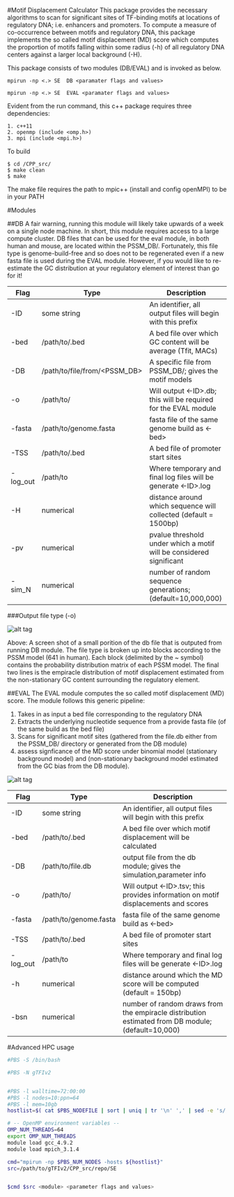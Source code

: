 #Motif Displacement Calculator
This package provides the necessary algorithms to scan for significant sites of TF-binding motifs at locations of regulatory DNA; i.e. enhancers and promoters. To compute a measure of co-occurrence between motifs and regulatory DNA, this package implements the so called motif displacement (MD) score which computes the proportion of motifs falling within some radius (-h) of all regulatory DNA centers against a larger local background (-H). 

This package consists of two modules (DB/EVAL) and is invoked as below.

```
mpirun -np <.> SE  DB <paramater flags and values>

mpirun -np <.> SE  EVAL <paramater flags and values> 
```

Evident from the run command, this c++ package requires three dependencies:

```
1. c++11
2. openmp (include <omp.h>)
3. mpi (include <mpi.h>)
```

To build 

```
$ cd /CPP_src/
$ make clean
$ make
```

The make file requires the path to mpic++ (install and config openMPI) to be in your PATH 


#Modules

##DB
A fair warning, running this module will likely take upwards of a week on a single node machine. In short, this module requires access to a large compute cluster. DB files that can be used for the eval module, in both human and mouse, are located within the PSSM_DB/. Fortunately, this file type is genome-build-free and so does not to be regenerated even if a new fasta file is used during the EVAL module. However, if you would like to re-estimate the GC distribution at your regulatory element of interest than go for it! 

| Flag | Type | Description |
|------|------|-------------| 
|-ID| some string |An identifier, all output files will begin with this prefix
|-bed  |/path/to/.bed|A bed file over which GC content will be average (Tfit, MACs) 
|-DB|/path/to/file/from/<PSSM_DB>|A specific file from PSSM_DB/; gives the motif models
|-o|/path/to/ |Will output <-ID>.db; this will be required for the EVAL module
|-fasta|/path/to/genome.fasta|fasta file of the same genome build as <-bed> 
|-TSS  |/path/to/.bed|A bed file of promoter start sites  
|-log_out|/path/to |Where temporary and final log files will be generate <-ID>.log
|-H|numerical|distance around which sequence will collected (default = 1500bp)
|-pv|numerical|pvalue threshold under which a motif will be considered significant
|-sim_N|numerical|number of random sequence generations; (default=10,000,000)

###Output file type (-o)

![alt tag](https://github.com/azofeifa/gTFIv2/blob/master/images/DB_FILE_OUT.png)

Above: A screen shot of a small porition of the db file that is outputed from running DB module. The file type is broken up into blocks according to the PSSM model (641 in human).  Each block (delimited by the ~ symbol) contains the probability distribution matrix of each PSSM model. The final two lines is the empiracle distribution of motif displacement estimated from the non-stationary GC content surrounding the regulatory element.  

##EVAL
The EVAL module computes the so called motif displacement (MD) score. The module follows this generic pipeline:


1. Takes in as input a bed file corresponding to the regulatory DNA
2. Extracts the underlying nucleotide sequence from a provide fasta file (of the same build as the bed file) 
3. Scans for significant motif sites (gathered from the file.db either from the PSSM_DB/ directory or generated from the DB module) 
4. assess signficance of the MD score under binomial model (stationary background model) and (non-stationary background model estimated from the GC bias from the DB module).

![alt tag](https://github.com/azofeifa/gTFIv2/blob/master/images/Enrichment_FILE_OUT.png)



| Flag | Type | Description |
|------|------|-------------|
|-ID| some string |An identifier, all output files will begin with this prefix
|-bed  |/path/to/.bed|A bed file over which motif displacement will be calculated
|-DB|/path/to/file.db|output file from the db module; gives the simulation,parameter info
|-o|/path/to/ |Will output <-ID>.tsv; this provides information on motif displacements and scores
|-fasta|/path/to/genome.fasta|fasta file of the same genome build as <-bed>
|-TSS  |/path/to/.bed|A bed file of promoter start sites
|-log_out|/path/to |Where temporary and final log files will be generate <-ID>.log
|-h|numerical|distance around which the MD score will be computed (default = 150bp)
|-bsn|numerical|number of random draws from the empiracle distribution estimated from DB module; (default=10,000)




#Advanced HPC usage

```bash
#PBS -S /bin/bash

#PBS -N gTFIv2


#PBS -l walltime=72:00:00
#PBS -l nodes=10:ppn=64
#PBS -l mem=10gb
hostlist=$( cat $PBS_NODEFILE | sort | uniq | tr '\n' ',' | sed -e 's/,$//' )

# -- OpenMP environment variables --
OMP_NUM_THREADS=64
export OMP_NUM_THREADS
module load gcc_4.9.2
module load mpich_3.1.4

cmd="mpirun -np $PBS_NUM_NODES -hosts ${hostlist}"
src=/path/to/gTFIv2/CPP_src/repo/SE


$cmd $src <module> <parameter flags and values>

```


